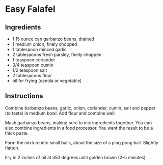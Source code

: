 # Easy Falafel

## Ingredients

- 1 15 ounce can garbanzo beans, drained
- 1 medium onion, finely chopped
- 1 tablespoon minced garlic
- 2 tablespoons fresh parsley, finely chopped
- 1 teaspoon coriander
- 3/4 teaspoon cumin
- 1/2 teaspoon salt
- 2 tablespoons flour
- oil for frying (canola or vegetable)

## Instructions

Combine barbanzo beans, garlic, onion, coriander, cumin, salt and pepper (to taste) in medium bowl. Add flour and combine well.

Mash garbanzo beans, making sure to mix ingredients together. You can also combine ingredients in a food processor. You want the result to be a thick paste. 

Form the mixture into small balls, about the size of a ping pong ball. Slightly flatten.

Fry in 2 inches of oil at 350 degrees until golden brown (2-5 minutes).